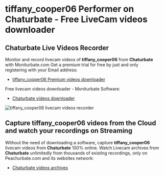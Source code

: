 # tiffany_cooper06 Performer on Chaturbate - Free LiveCam videos downloader

## Chaturbate Live Videos Recorder

Monitor and record livecam videos of **tiffany_cooper06** from **Chaturbate** with Moniturbate.com
Get a premium trial for free by just and only registering with your Email address:
* [tiffany_cooper06 Premium videos downloader](https://moniturbate.com/request-demo-licence-key.html)

Free livecam videos downloader - Moniturbate Software:
* [Chaturbate videos downloader](https://moniturbate.com/moniturbate-download-software.html)

![tiffany_cooper06 livecam videos recorder](https://peachurnet.com/templates/moniturbate-software.png)


## Capture tiffany_cooper06 videos from the Cloud and watch your recordings on Streaming

Without the need of downloading a software, capture **tiffany_cooper06** livecam videos from **Chaturbate** 100% online.
Watch Livecam archives from **Chaturbate** unlimitedly from thousands of existing recordings, only on Peachurbate.com and its websites network:
* [Chaturbate videos archives](https://peachurnet.com/)